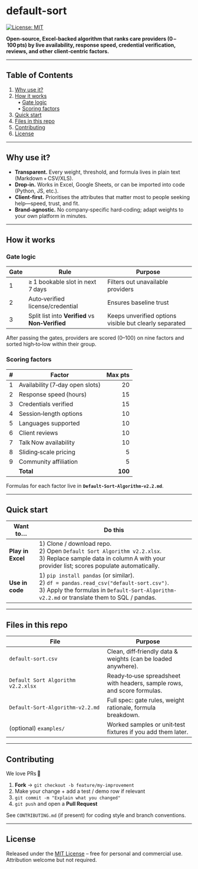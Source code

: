 # default-sort

[![License: MIT](https://img.shields.io/badge/License-MIT-yellow.svg)](LICENSE)

**Open‑source, Excel‑backed algorithm that ranks care providers (0 – 100 pts) by live availability, response speed, credential verification, reviews, and other client‑centric factors.**

---

## Table of Contents
1. [Why use it?](#why-use-it)
2. [How it works](#how-it-works)  
   &nbsp;&nbsp;• [Gate logic](#gate-logic)  
   &nbsp;&nbsp;• [Scoring factors](#scoring-factors)
3. [Quick start](#quick-start)
4. [Files in this repo](#files-in-this-repo)
5. [Contributing](#contributing)
6. [License](#license)

---

## Why use it?
* **Transparent.** Every weight, threshold, and formula lives in plain text (Markdown + CSV/XLS).  
* **Drop‑in.** Works in Excel, Google Sheets, or can be imported into code (Python, JS, etc.).  
* **Client‑first.** Prioritises the attributes that matter most to people seeking help—speed, trust, and fit.  
* **Brand‑agnostic.** No company‑specific hard‑coding; adapt weights to your own platform in minutes.

---

## How it works

### Gate logic
| Gate | Rule | Purpose |
|------|------|---------|
| 1 | ≥ 1 bookable slot in next 7 days | Filters out unavailable providers |
| 2 | Auto‑verified license/credential | Ensures baseline trust |
| 3 | Split list into **Verified** vs **Non‑Verified** | Keeps unverified options visible but clearly separated |

After passing the gates, providers are scored (0–100) on nine factors and sorted high‑to‑low within their group.

### Scoring factors

| # | Factor | Max pts |
|---|--------|--------:|
| 1 | Availability (7‑day open slots) | 20 |
| 2 | Response speed (hours) | 15 |
| 3 | Credentials verified | 15 |
| 4 | Session‑length options | 10 |
| 5 | Languages supported | 10 |
| 6 | Client reviews | 10 |
| 7 | Talk Now availability | 10 |
| 8 | Sliding‑scale pricing | 5 |
| 9 | Community affiliation | 5 |
|   | **Total** | **100** |

Formulas for each factor live in **`Default‑Sort‑Algorithm‑v2.2.md`**.

---

## Quick start

| Want to… | Do this |
|----------|---------|
| **Play in Excel** | 1) Clone / download repo.<br>2) Open `Default Sort Algorithm v2.2.xlsx`.<br>3) Replace sample data in column A with your provider list; scores populate automatically. |
| **Use in code** | 1) `pip install pandas` (or similar).<br>2) `df = pandas.read_csv("default-sort.csv")`.<br>3) Apply the formulas in `Default-Sort-Algorithm-v2.2.md` or translate them to SQL / pandas. |

---

## Files in this repo
| File | Purpose |
|------|---------|
| `default-sort.csv` | Clean, diff‑friendly data & weights (can be loaded anywhere). |
| `Default Sort Algorithm v2.2.xlsx` | Ready‑to‑use spreadsheet with headers, sample rows, and score formulas. |
| `Default‑Sort‑Algorithm‑v2.2.md` | Full spec: gate rules, weight rationale, formula breakdown. |
| (optional) `examples/` | Worked samples or unit‑test fixtures if you add them later. |

---

## Contributing
We love PRs 🎉

1. **Fork** → `git checkout -b feature/my-improvement`  
2. Make your change + add a test / demo row if relevant  
3. `git commit -m "Explain what you changed"`  
4. `git push` and open a **Pull Request**

See `CONTRIBUTING.md` (if present) for coding style and branch conventions.

---

## License
Released under the [MIT License](LICENSE) – free for personal and commercial use. Attribution welcome but not required.
